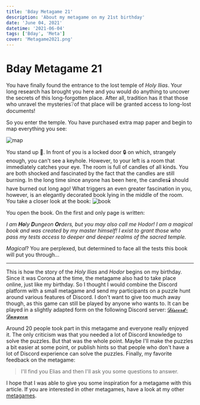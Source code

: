 ```yaml
---
title: 'Bday Metagame 21'
description: 'About my metagame on my 21st birthday'
date: 'June 04, 2021'
datetime: '2021-06-04'
tags: ['Bday', 'Meta']
cover: 'Metagame2021.png'
---
```


# Bday Metagame 21

You have finally found the entrance to the lost temple of _Holy Ilias_.
Your long research has brought you here and you would do anything to uncover the secrets of this long-forgotten place.
After all, tradition has it that those who unravel the mysteries:grey_question:of that place will be granted access to long-lost documents!

So you enter the temple. You have purchased extra map paper and begin to map everything you see:

![map](prologue_map.png)

You stand up :arrow_down_small:. In front of you is a locked door :lock: on which, strangely enough, you can't see a keyhole. However, to your left is a room that immediately catches your eye.
The room is full of candles of all kinds. You are both shocked and fascinated by the fact that the candles are still burning. In the long time since anyone has been here, the candles:candle: should have burned out long ago!
What triggers an even greater fascination in you, however, is an elegantly decorated book lying in the middle of the room. You take a closer look at the book:
![book](hodor.png)

You open the book. On the first and only page is written:

_I am **Ho**ly **D**ungeon **Or**ders, but you may also call me Hodor!
I am a magical book and was created by my master himself!
I exist to grant those who pass my tests access to deeper and deeper realms of the sacred temple._

_Magical_? You are perplexed, but determined to face all the tests this book will put you through...

---

This is how the story of the _Holy Ilias_ and _Hodor_ begins on my birthday.
Since it was Corona at the time, the metagame also had to take place online, just like my birthday.
So I thought I would combine the Discord platform with a small metagame and send my participants on a puzzle hunt around various features of Discord.
I don't want to give too much away though, as this game can still be played by anyone who wants to.
It can be played in a slightly adapted form on the following Discord server: [𝓓𝓲𝓼𝓬𝓸𝓻𝓭-𝓓𝓾𝓷𝓰𝓮𝓸𝓷](https://discord.com/invite/4SdzCaenKs)

Around 20 people took part in this metagame and everyone really enjoyed it. The only criticism was that you needed a lot of Discord knowledge to solve the puzzles. But that was the whole point. Maybe I'll make the puzzles a bit easier at some point, or publish hints so that people who don't have a lot of Discord experience can solve the puzzles. Finally, my favorite feedback on the metagame:

> I'll find you Elias and then I'll ask you some questions to answer.

I hope that I was able to give you some inspiration for a metagame with this article.
If you are interested in other metagames, have a look at my other [metagames](t/Meta).
